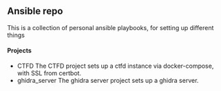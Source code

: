 ## Ansible repo

This is a collection of personal ansible playbooks, for setting up different things

#### Projects

* CTFD
    The CTFD project sets up a ctfd instance via docker-compose, with SSL from certbot.
* ghidra_server
    The ghidra server project sets up a ghidra server.